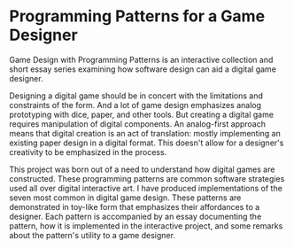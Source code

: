 # Programming Patterns for a Game Designer
Game Design with Programming Patterns is an interactive collection and short essay series examining how software design can aid a digital game designer.

Designing a digital game should be in concert with the limitations and constraints of the form. And a lot of game design emphasizes analog prototyping with dice, paper, and other tools. But creating a digital game requires manipulation of digital components. An analog-first approach means that digital creation is an act of translation: mostly implementing an existing paper design in a digital format. This doesn't allow for a designer's creativity to be emphasized in the process.

This project was born out of a need to understand how digital games are constructed. These programming patterns are common software strategies used all over digital interactive art. I have produced implementations of the seven most common in digital game design. These patterns are demonstrated in toy-like form that emphasizes their affordances to a designer. Each pattern is accompanied by an essay documenting the pattern, how it is implemented in the interactive project, and some remarks about the pattern's utility to a game designer.
